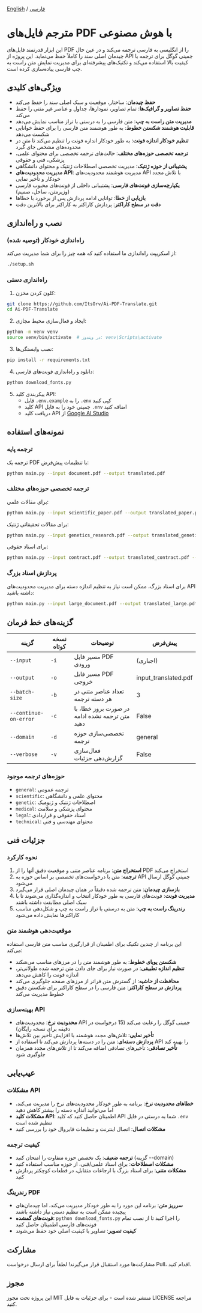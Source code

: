 [English](README.md) / [فارسی](README_FA.md)

# مترجم فایل‌های PDF با هوش مصنوعی

این ابزار قدرتمند فایل‌های PDF را از انگلیسی به فارسی ترجمه می‌کند و در عین حال چیدمان اصلی سند را کاملاً حفظ می‌نماید. این پروژه از API جمینی گوگل برای ترجمه با کیفیت بالا استفاده می‌کند و تکنیک‌های پیشرفته‌ای برای مدیریت نمایش متن راست به چپ فارسی پیاده‌سازی کرده است.

## ویژگی‌های کلیدی

- **حفظ چیدمان**: ساختار، موقعیت و سبک اصلی سند را حفظ می‌کند
- **حفظ تصاویر و گرافیک‌ها**: تمام تصاویر، نمودارها، جداول و عناصر غیر متنی را حفظ می‌کند
- **مدیریت متن راست به چپ**: متن فارسی را به درستی با تراز مناسب نمایش می‌دهد
- **قابلیت هوشمند شکستن خطوط**: به طور هوشمند متن فارسی را برای حفظ خوانایی شکست می‌دهد
- **تنظیم خودکار اندازه فونت**: به طور خودکار اندازه فونت را تنظیم می‌کند تا متن در محدوده‌های مشخص جای گیرد
- **ترجمه تخصصی حوزه‌های مختلف**: حالت‌های ترجمه تخصصی برای محتوای علمی، پزشکی، فنی و حقوقی
- **پشتیبانی از حوزه ژنتیک**: مدیریت تخصصی اصطلاحات ژنتیک و محتوای دانشگاهی
- **مدیریت محدودیت‌های API**: مدیریت هوشمند محدودیت‌های API با تلاش مجدد خودکار و تأخیر نمایی
- **یکپارچه‌سازی فونت‌های فارسی**: پشتیبانی داخلی از فونت‌های محبوب فارسی (وزیرمتن، ساحل، صمیم)
- **بازیابی از خطا**: توانایی ادامه پردازش پس از برخورد با خطاها
- **دقت در سطح کاراکتر**: پردازش کاراکتر به کاراکتر برای بالاترین دقت

## نصب و راه‌اندازی

### راه‌اندازی خودکار (توصیه شده)

از اسکریپت راه‌اندازی ما استفاده کنید که همه چیز را برای شما مدیریت می‌کند:

```bash
./setup.sh
```

### راه‌اندازی دستی

1. کلون کردن مخزن:
```bash
git clone https://github.com/ItsOrv/Ai-PDF-Translate.git
cd Ai-PDF-Translate
```

2. ایجاد و فعال‌سازی محیط مجازی:
```bash
python -m venv venv
source venv/bin/activate  # در ویندوز: venv\Scripts\activate
```

3. نصب وابستگی‌ها:
```bash
pip install -r requirements.txt
```

4. دانلود و راه‌اندازی فونت‌های فارسی:
```bash
python download_fonts.py
```

5. پیکربندی کلید API:
   - فایل `.env.example` را به `.env` کپی کنید
   - کلید API جمینی خود را به فایل `.env` اضافه کنید
   - دریافت کلید API از [Google AI Studio](https://aistudio.google.com/app/apikey)

## نمونه‌های استفاده

### ترجمه پایه

ترجمه یک PDF با تنظیمات پیش‌فرض:

```bash
python main.py --input document.pdf --output translated.pdf
```

### ترجمه تخصصی حوزه‌های مختلف

برای مقالات علمی:
```bash
python main.py --input scientific_paper.pdf --output translated_paper.pdf --domain scientific
```

برای مقالات تحقیقاتی ژنتیک:
```bash
python main.py --input genetics_research.pdf --output translated_genetics.pdf --domain genetic
```

برای اسناد حقوقی:
```bash
python main.py --input contract.pdf --output translated_contract.pdf --domain legal
```

### پردازش اسناد بزرگ

برای اسناد بزرگ، ممکن است نیاز به تنظیم اندازه دسته برای مدیریت محدودیت‌های API داشته باشید:
```bash
python main.py --input large_document.pdf --output translated_large.pdf --batch-size 2 --continue-on-error
```

## گزینه‌های خط فرمان

| گزینه | نسخه کوتاه | توضیحات | پیش‌فرض |
|--------|-------|-------------|---------|
| `--input` | `-i` | مسیر فایل PDF ورودی | (اجباری) |
| `--output` | `-o` | مسیر فایل PDF خروجی | input_translated.pdf |
| `--batch-size` | `-b` | تعداد عناصر متنی در هر دسته ترجمه | 3 |
| `--continue-on-error` | `-c` | در صورت بروز خطا، با متن ترجمه نشده ادامه دهید | False |
| `--domain` | `-d` | تخصصی‌سازی حوزه ترجمه | general |
| `--verbose` | `-v` | فعال‌سازی گزارش‌دهی جزئیات | False |

### حوزه‌های ترجمه موجود

- `general`: ترجمه عمومی
- `scientific`: محتوای علمی و دانشگاهی
- `genetic`: اصطلاحات ژنتیک و ژنومیک
- `medical`: محتوای پزشکی و سلامت
- `legal`: اسناد حقوقی و قراردادی
- `technical`: محتوای مهندسی و فنی

## جزئیات فنی

### نحوه کارکرد

1. **استخراج متن**: برنامه عناصر متنی و موقعیت دقیق آنها را از PDF استخراج می‌کند
2. **ترجمه**: متن با درخواست‌های تخصصی بر اساس حوزه به API جمینی گوگل ارسال می‌شود
3. **بازسازی چیدمان**: متن ترجمه شده دقیقاً در همان چیدمان اصلی قرار می‌گیرد
4. **مدیریت فونت**: فونت‌های فارسی به طور خودکار انتخاب و اندازه‌گذاری می‌شوند تا با سبک اصلی مطابقت داشته باشند
5. **رندرینگ راست به چپ**: متن به درستی با تراز راست به چپ و شکل‌دهی مناسب کاراکترها نمایش داده می‌شود

### موقعیت‌دهی هوشمند متن

این برنامه از چندین تکنیک برای اطمینان از قرارگیری مناسب متن فارسی استفاده می‌کند:

- **شکستن پویای خطوط**: به طور هوشمند متن را در مرزهای مناسب می‌شکند
- **تنظیم اندازه تطبیقی**: در صورت نیاز برای جای دادن متن ترجمه شده طولانی‌تر، اندازه فونت را کاهش می‌دهد
- **محافظت از حاشیه**: از گسترش متن فراتر از مرزهای صفحه جلوگیری می‌کند
- **پردازش در سطح کاراکتر**: متن فارسی را در سطح کاراکتر برای شکستن دقیق خطوط مدیریت می‌کند

### بهینه‌سازی API

- **محدودیت نرخ**: محدودیت‌های API جمینی گوگل را رعایت می‌کند (15 درخواست در دقیقه برای نسخه رایگان)
- **تأخیر نمایی**: تلاش‌های مجدد هوشمند با افزایش تأخیر بین تلاش‌ها
- **پردازش دسته‌ای**: متن را در دسته‌ها پردازش می‌کند تا استفاده از API را بهینه کند
- **تأخیر تصادفی**: تأخیرهای تصادفی اضافه می‌کند تا از تلاش‌های مجدد همزمان جلوگیری شود

## عیب‌یابی

### مشکلات API

- **خطاهای محدودیت نرخ**: برنامه به طور خودکار محدودیت‌های نرخ را مدیریت می‌کند، اما می‌توانید اندازه دسته را بیشتر کاهش دهید
- **مشکلات کلید API**: اطمینان حاصل کنید که کلید API شما به درستی در فایل `.env` تنظیم شده است
- **مشکلات اتصال**: اتصال اینترنت و تنظیمات فایروال خود را بررسی کنید

### کیفیت ترجمه

- **ترجمه ضعیف**: یک تخصص حوزه متفاوت را امتحان کنید (گزینه --domain)
- **مشکلات اصطلاحات**: برای اسناد علمی/فنی، از حوزه مناسب استفاده کنید
- **مشکلات متنی**: برای اسناد بزرگ با ارجاعات متقابل، در قطعات کوچکتر پردازش کنید

### رندرینگ PDF

- **سرریز متن**: برنامه این مورد را به طور خودکار مدیریت می‌کند، اما چیدمان‌های پیچیده ممکن است به تنظیم دستی نیاز داشته باشند
- **فونت‌های گمشده**: `python download_fonts.py` را اجرا کنید تا از نصب تمام فونت‌های فارسی اطمینان حاصل کنید
- **کیفیت تصویر**: تصاویر با کیفیت اصلی خود حفظ می‌شوند

## مشارکت

مشارکت‌ها مورد استقبال قرار می‌گیرند! لطفاً برای ارسال درخواست Pull، اقدام کنید.

## مجوز

این پروژه تحت مجوز MIT منتشر شده است - برای جزئیات به فایل LICENSE مراجعه کنید. 
